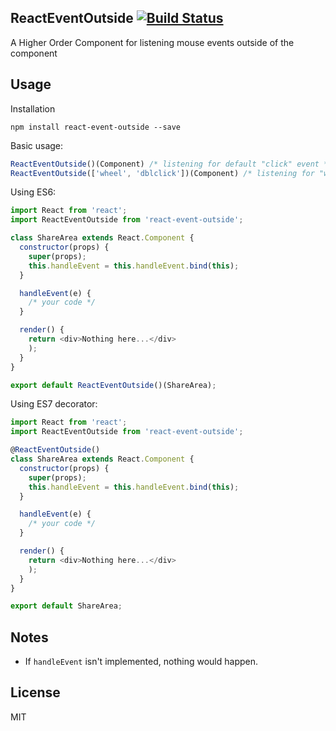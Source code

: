 ## ReactEventOutside   [![Build Status](https://travis-ci.org/yondepo/react-event-outside.svg?branch=master)](https://travis-ci.org/yondepo/react-event-outside)

A Higher Order Component for listening mouse events outside of the component


## Usage

Installation

```
npm install react-event-outside --save
```

Basic usage:

```js
ReactEventOutside()(Component) /* listening for default "click" event */
ReactEventOutside(['wheel', 'dblclick'])(Component) /* listening for "wheel" and "dblclick" events */
```

Using ES6:
```js
import React from 'react';
import ReactEventOutside from 'react-event-outside';

class ShareArea extends React.Component {
  constructor(props) {
    super(props);
    this.handleEvent = this.handleEvent.bind(this);
  }

  handleEvent(e) {
    /* your code */
  }

  render() {
    return <div>Nothing here...</div>
    );
  }
}

export default ReactEventOutside()(ShareArea);

```


Using ES7 decorator:
```js
import React from 'react';
import ReactEventOutside from 'react-event-outside';

@ReactEventOutside()
class ShareArea extends React.Component {
  constructor(props) {
    super(props);
    this.handleEvent = this.handleEvent.bind(this);
  }

  handleEvent(e) {
    /* your code */
  }

  render() {
    return <div>Nothing here...</div>
    );
  }
}

export default ShareArea;

```

## Notes

* If ```handleEvent``` isn't implemented, nothing would happen.

## License
MIT
